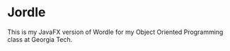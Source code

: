 # Jordle
This is my JavaFX version of Wordle for my Object Oriented Programming class at Georgia Tech.
